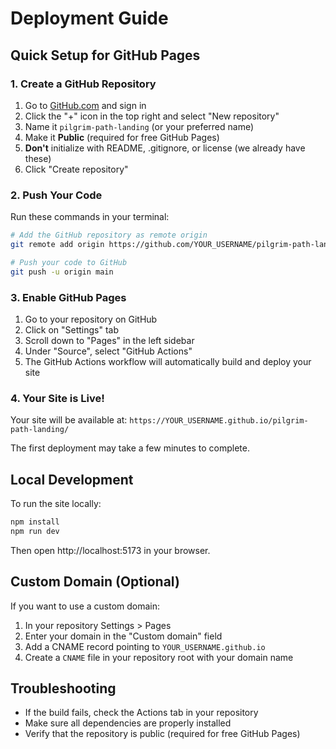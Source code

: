 # Deployment Guide

## Quick Setup for GitHub Pages

### 1. Create a GitHub Repository

1. Go to [GitHub.com](https://github.com) and sign in
2. Click the "+" icon in the top right and select "New repository"
3. Name it `pilgrim-path-landing` (or your preferred name)
4. Make it **Public** (required for free GitHub Pages)
5. **Don't** initialize with README, .gitignore, or license (we already have these)
6. Click "Create repository"

### 2. Push Your Code

Run these commands in your terminal:

```bash
# Add the GitHub repository as remote origin
git remote add origin https://github.com/YOUR_USERNAME/pilgrim-path-landing.git

# Push your code to GitHub
git push -u origin main
```

### 3. Enable GitHub Pages

1. Go to your repository on GitHub
2. Click on "Settings" tab
3. Scroll down to "Pages" in the left sidebar
4. Under "Source", select "GitHub Actions"
5. The GitHub Actions workflow will automatically build and deploy your site

### 4. Your Site is Live!

Your site will be available at:
`https://YOUR_USERNAME.github.io/pilgrim-path-landing/`

The first deployment may take a few minutes to complete.

## Local Development

To run the site locally:

```bash
npm install
npm run dev
```

Then open http://localhost:5173 in your browser.

## Custom Domain (Optional)

If you want to use a custom domain:

1. In your repository Settings > Pages
2. Enter your domain in the "Custom domain" field
3. Add a CNAME record pointing to `YOUR_USERNAME.github.io`
4. Create a `CNAME` file in your repository root with your domain name

## Troubleshooting

- If the build fails, check the Actions tab in your repository
- Make sure all dependencies are properly installed
- Verify that the repository is public (required for free GitHub Pages)

